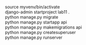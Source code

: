 source myvenv/bin/activate<br />
django-admin startproject lab11 .<br />
python manage.py migrate<br />
python manage.py startapp api<br />
python manage.py makemigrations api<br />
python manage.py createsuperuser<br />
python manage.py runserver<br />
